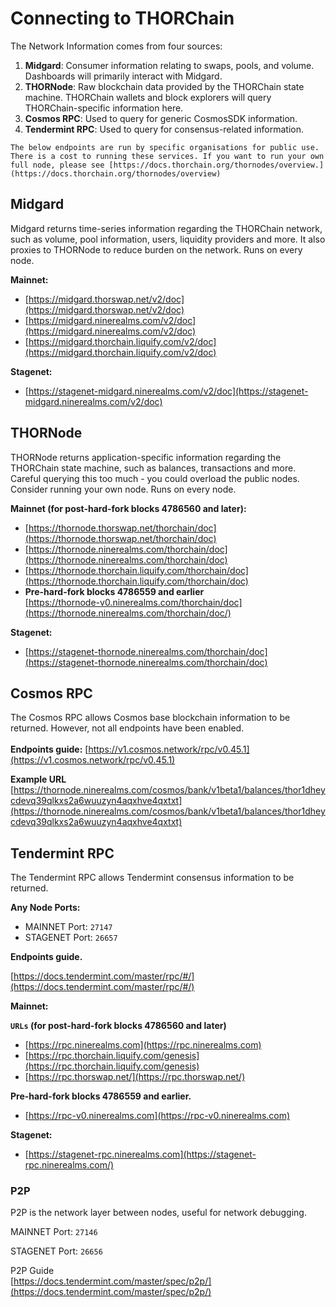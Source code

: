 # Connecting to THORChain

The Network Information comes from four sources:

1. **Midgard**: Consumer information relating to swaps, pools, and volume. Dashboards will primarily interact with Midgard.
2. **THORNode**: Raw blockchain data provided by the THORChain state machine. THORChain wallets and block explorers will query THORChain-specific information here.
3. **Cosmos RPC**: Used to query for generic CosmosSDK information.
4. **Tendermint RPC**: Used to query for consensus-related information.

```admonish info
The below endpoints are run by specific organisations for public use. There is a cost to running these services. If you want to run your own full node, please see [https://docs.thorchain.org/thornodes/overview.](https://docs.thorchain.org/thornodes/overview)
```

## Midgard

Midgard returns time-series information regarding the THORChain network, such as volume, pool information, users, liquidity providers and more. It also proxies to THORNode to reduce burden on the network. Runs on every node.

**Mainnet:**

- [https://midgard.thorswap.net/v2/doc](https://midgard.thorswap.net/v2/doc)
- [https://midgard.ninerealms.com/v2/doc](https://midgard.ninerealms.com/v2/doc)
- [https://midgard.thorchain.liquify.com/v2/doc](https://midgard.thorchain.liquify.com/v2/doc)

**Stagenet:**

- [https://stagenet-midgard.ninerealms.com/v2/doc](https://stagenet-midgard.ninerealms.com/v2/doc)

## THORNode

THORNode returns application-specific information regarding the THORChain state machine, such as balances, transactions and more. Careful querying this too much - you could overload the public nodes. Consider running your own node. Runs on every node.

**Mainnet (for post-hard-fork blocks 4786560 and later):**

- [https://thornode.thorswap.net/thorchain/doc](https://thornode.thorswap.net/thorchain/doc)
- [https://thornode.ninerealms.com/thorchain/doc](https://thornode.ninerealms.com/thorchain/doc)
- [https://thornode.thorchain.liquify.com/thorchain/doc](https://thornode.thorchain.liquify.com/thorchain/doc)
- **Pre-hard-fork blocks 4786559 and earlier**\
  [https://thornode-v0.ninerealms.com/thorchain/doc](https://thornode.ninerealms.com/thorchain/doc/)

**Stagenet:**

- [https://stagenet-thornode.ninerealms.com/thorchain/doc](https://stagenet-thornode.ninerealms.com/thorchain/doc)

## Cosmos RPC

The Cosmos RPC allows Cosmos base blockchain information to be returned. However, not all endpoints have been enabled.\
\
**Endpoints guide:**
[https://v1.cosmos.network/rpc/v0.45.1](https://v1.cosmos.network/rpc/v0.45.1)

**Example URL** [https://thornode.ninerealms.com/cosmos/bank/v1beta1/balances/thor1dheycdevq39qlkxs2a6wuuzyn4aqxhve4qxtxt](https://thornode.ninerealms.com/cosmos/bank/v1beta1/balances/thor1dheycdevq39qlkxs2a6wuuzyn4aqxhve4qxtxt)

## Tendermint RPC

The Tendermint RPC allows Tendermint consensus information to be returned.

**Any Node Ports:**

- MAINNET Port: `27147`
- STAGENET Port: `26657`

**Endpoints guide.**

[https://docs.tendermint.com/master/rpc/#/](https://docs.tendermint.com/master/rpc/#/)

**Mainnet:**

**`URLs` (for post-hard-fork blocks 4786560 and later)**

- [https://rpc.ninerealms.com](https://rpc.ninerealms.com)
- [https://rpc.thorchain.liquify.com/genesis](https://rpc.thorchain.liquify.com/genesis)
- [https://rpc.thorswap.net/](https://rpc.thorswap.net/)

**Pre-hard-fork blocks 4786559 and earlier.**

- [https://rpc-v0.ninerealms.com](https://rpc-v0.ninerealms.com)

**Stagenet:**

- [https://stagenet-rpc.ninerealms.com](https://stagenet-rpc.ninerealms.com/)

### **P2P**

P2P is the network layer between nodes, useful for network debugging.

MAINNET Port: `27146`

STAGENET Port: `26656`

P2P Guide\
[https://docs.tendermint.com/master/spec/p2p/](https://docs.tendermint.com/master/spec/p2p/)
